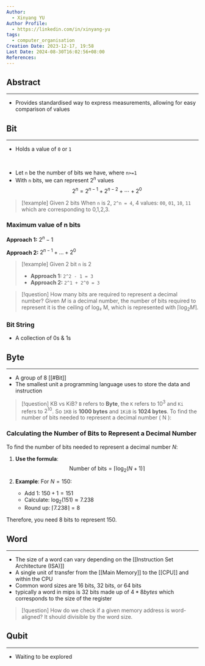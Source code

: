 ```yaml
---
Author:
  - Xinyang YU
Author Profile:
  - https://linkedin.com/in/xinyang-yu
tags:
  - computer_organisation
Creation Date: 2023-12-17, 19:58
Last Date: 2024-08-30T16:02:56+08:00
References: 
---
```

## Abstract
---
- Provides standardised way to express measurements, allowing for easy comparison of values

## Bit
---
- Holds a value of `0` or `1`
</br>

- Let `n` be the number of bits we have, where `n>=1`
- With `n` bits, we can represent $2^{n}$ values
$$
2^{n}= 2^{n-1} + 2^{n-2} + \cdots + 2^{0}
$$

>[!example] Given 2 bits
>When `n` is $2$, `2^n = 4`, 4 values: `00`, `01`, `10`, `11` which are corresponding to 0,1,2,3.

### Maximum value of n bits
**Approach 1:** $2^{n} -1$

**Approach 2:** $2^{n-1} + \ldots + 2^0$


>[!example] Given 2 bit
>`n` is $2$
>- **Approach 1:** `2^2 - 1 = 3`
>- **Approach 2:** `2^1 + 2^0 = 3`

>[!question] How many bits are required to represent a decimal number?
> Given $M$ is a decimal number, the number of bits required to represent it is the ceiling of log₂ M, which is represented with $\lceil \log_2 M \rceil$.

### Bit String
- A collection of 0s & 1s

## Byte
---
- A group of 8 [[#Bit]]
- The smallest unit a programming language uses to store the data and instruction

>[!question] KB vs KiB?
> `B` refers to **Byte**, the `K` refers to $10^3$ and `Ki` refers to $2^{10}$. So `1KB` is **$1000$  bytes** and `1KiB` is **$1024$ bytes**.
To find the number of bits needed to represent a decimal number \( N \):

### Calculating the Number of Bits to Represent a Decimal Number

To find the number of bits needed to represent a decimal number $N$:

1. **Use the formula**: 
   $$
   \text{Number of bits} = \lceil \log_2(N + 1) \rceil
   $$
   
2. **Example**: For $N = 150$:
   - Add 1: $150 + 1 = 151$
   - Calculate: $\log_2(151) \approx 7.238$
   - Round up: $\lceil 7.238 \rceil = 8$

Therefore, you need 8 bits to represent 150.



## Word
---
- The size of a word can vary depending on the [[Instruction Set Architecture (ISA)]]
- A single unit of transfer from the [[Main Memory]] to the [[CPU]] and within the CPU
- Common word sizes are 16 bits, 32 bits, or 64 bits
- typically a word in mips is 32 bits made up of $4 * 8 bytes$ which corresponds to the size of the register 

>[!question] How do we check if a given memory address is word-aligned?
> It should divisible by the word size.

## Qubit
---
- Waiting to be explored